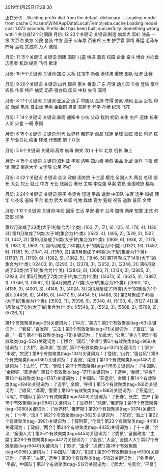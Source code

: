 2019年1月25日17:28:30

正在分词...
Building prefix dict from the default dictionary ...
Loading model from cache C:\Users\WIN\AppData\Local\Temp\jieba.cache
Loading model cost 1.072 seconds.
Prefix dict has been built succesfully.
Something wrong with 1
共分成12个时间段
月份: 12        23个关键词
关键词:制造 加拿大 富虹 油品 一级 大豆油 美方 公民 套装 中方 量子 火车票 百雀羚 三生 护手霜 事情 春运 毛泽东 四号 孟晚 艾滋病 万人 诚信

月份: 11        15个关键词
关键词:团团 国际 儿童 快递 嘉宾 校园 企业 奋斗 博会 方向盘 志愿者 机动 提高 飞行 欺凌

月份: 10        9个关键词
关键词:加油 大桥 红领巾 新疆 港珠澳 重庆 部队 经济 比赛

月份: 9         20个关键词
关键词:山竹 瑞典 家乡 香港 广东 月饼 幼儿园 丰收 登陆 享年 农民 作家 特产 抽奖 奶茶 强台风 国庆 中秋 失信 深港

月份: 8         21个关键词
关键词:亚运会 选手 中国队 金牌 夺得 警察 顺风 亚运 近视 印尼 滴滴 电竞 自由泳 恭喜 金银铜 男童 答题卡 开学 孙杨 纪录 飞花

月份: 7         14个关键词
关键词:暴雨 通知书 小伙 父母 找到 奶奶 长生 生产 遗体 长春 人员 火星 一辆 泰国

月份: 6         15个关键词
关键词:时代 世界杯 俄罗斯 毒品 球迷 足球 回忆 校长 时光 粽子 毕业典礼 结束 环境 代表团 第十八次

月份: 5         8个关键词
关键词:高考 航母 微笑 汶川 十年 北京 机长 海上

月份: 4         15个关键词
关键词:叙利亚 华服 清明 四六级 英烈 毒品 化武 读作 举报 使馆 间谍 南京大学 文学院 公民 不好

月份: 3         22个关键词
关键词:会议 政府 国务院 十三届 樱花 全国人大 两会 总理 部长 大会 烈士 就业 中方 专业 残奥会 春分 主席 李克强 草案 委员 全国政协 福岛

月份: 2         24个关键词
关键词:男子 冬奥会 短道 平昌 速滑 中国队 决赛 选手 妈妈 拜年 年夜饭 爸妈 平台 接力 武大 韩国 礼物 媒体 官方 犯规 祝贺 道歉 景区 金牌

月份: 1         12个关键词
关键词:年前 回家 生活 早安 春节 台湾 加班 两岸 想要 正式 外交部 现场

第12月聚成了23类(大于1的集合为1个类):
[(63, 7), (71, 6), (25, 4), (78, 4), (130, 3)]
第11月聚成了9类(大于1的集合为1个类):
[(522, 4), (495, 2), (529, 2), (527, 2), (447, 2)]
第10月聚成了6类(大于1的集合为1个类):
[(909, 6), (936, 2), (1175, 1), (887, 1), (963, 1)]
第9月聚成了30类(大于1的集合为1个类):
[(1321, 13), (1487, 6), (1361, 5), (1341, 4), (1359, 2)]
第8月聚成了46类(大于1的集合为1个类):
[(1787, 7), (1769, 6), (1882, 5), (1862, 5), (1846, 5)]
第7月聚成了14类(大于1的集合为1个类):
[(2403, 8), (2290, 3), (2378, 3), (2652, 2), (2348, 2)]
第6月聚成了20类(大于1的集合为1个类):
[(2842, 8), (3080, 7), (3134, 3), (2985, 3), (2923, 2)]
第5月聚成了7类(大于1的集合为1个类):
[(3374, 5), (3625, 4), (3887, 1), (3746, 1), (3562, 1)]
第4月聚成了17类(大于1的集合为1个类):
[(3901, 10), (4135, 3), (4001, 3), (4146, 3), (4024, 3)]
第3月聚成了35类(大于1的集合为1个类):
[(4435, 6), (4416, 6), (4477, 5), (4454, 5), (4486, 3)]
第2月聚成了45类(大于1的集合为1个类):
[(5102, 11), (5096, 5), (5040, 4), (5100, 4), (5127, 4)]
第1月聚成了6类(大于1的集合为1个类):
[(5548, 3), (5512, 3), (5508, 2), (5769, 2), (5726, 1)]


第1个有效聚类(tag=25)关键词为： ['中方', '美方']
第2个有效聚类(tag=63)关键词为： ['套装', '百雀羚', '三生']
第3个有效聚类(tag=71)关键词为： ['富虹', '油品', '一级']
第4个有效聚类(tag=78)关键词为： ['加拿大', '公民', '美方']
第5个有效聚类(tag=522)关键词为： ['博会', '国际', '企业']
第6个有效聚类(tag=909)关键词为： ['大桥', '港珠澳', '加油']
第7个有效聚类(tag=1321)关键词为： ['家乡', '丰收', '农民']
第8个有效聚类(tag=1341)关键词为： ['登陆', '山竹', '强台风']
第9个有效聚类(tag=1361)关键词为： ['香港', '深港']
第10个有效聚类(tag=1487)关键词为： ['山竹', '广东', '登陆']
第11个有效聚类(tag=1769)关键词为： ['中国队', '金银铜', '亚运会']
第12个有效聚类(tag=1771)关键词为： ['选手', '金牌', '夺得']
第13个有效聚类(tag=1787)关键词为： ['中国队', '亚运会', '金牌']
第14个有效聚类(tag=1846)关键词为： ['选手', '金牌', '夺得']
第15个有效聚类(tag=1862)关键词为： ['顺风', '滴滴', '警察']
第16个有效聚类(tag=1882)关键词为： ['亚运会', '印尼', '中国队']
第17个有效聚类(tag=2403)关键词为： ['长春', '长生', '生产']
第18个有效聚类(tag=2842)关键词为： ['世界杯', '球迷', '俄罗斯']
第19个有效聚类(tag=3080)关键词为： ['世界杯', '俄罗斯']
第20个有效聚类(tag=3374)关键词为： ['十年', '汶川']
第21个有效聚类(tag=3625)关键词为： ['航母', '海上']
第22个有效聚类(tag=3901)关键词为： ['叙利亚', '化武']
第23个有效聚类(tag=4416)关键词为： ['政府', '两会']
第24个有效聚类(tag=4435)关键词为： ['十三届', '会议', '全国人大']
第25个有效聚类(tag=4454)关键词为： ['委员', '全国政协', '主席']
第26个有效聚类(tag=4477)关键词为： ['会议', '大会', '全国人大']
第27个有效聚类(tag=5040)关键词为： ['男子', '速滑', '决赛']
第28个有效聚类(tag=5096)关键词为： ['中国队', '接力', '犯规']
第29个有效聚类(tag=5100)关键词为： ['男子', '决赛', '选手']
第30个有效聚类(tag=5102)关键词为： ['冬奥会', '平昌', '中国队']
第31个有效聚类(tag=5127)关键词为： ['武大', '冬奥会', '平昌']
